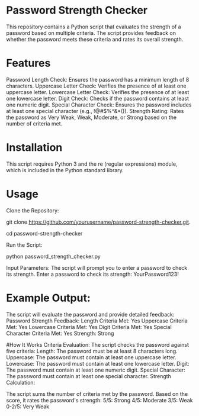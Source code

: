 # Password Strength Checker
This repository contains a Python script that evaluates the strength of a password based on multiple criteria. The script provides feedback on whether the password meets these criteria and rates its overall strength.

# Features
Password Length Check: Ensures the password has a minimum length of 8 characters.
Uppercase Letter Check: Verifies the presence of at least one uppercase letter.
Lowercase Letter Check: Verifies the presence of at least one lowercase letter.
Digit Check: Checks if the password contains at least one numeric digit.
Special Character Check: Ensures the password includes at least one special character (e.g., !@#$%^&*()).
Strength Rating: Rates the password as Very Weak, Weak, Moderate, or Strong based on the number of criteria met.

# Installation
This script requires Python 3 and the re (regular expressions) module, which is included in the Python standard library.

# Usage
Clone the Repository:

git clone https://github.com/yourusername/password-strength-checker.git.

cd password-strength-checker


Run the Script:

python password_strength_checker.py

Input Parameters:
The script will prompt you to enter a password to check its strength.
Enter a password to check its strength: YourPassword123!

# Example Output:

The script will evaluate the password and provide detailed feedback:
Password Strength Feedback:
Length Criteria Met: Yes
Uppercase Criteria Met: Yes
Lowercase Criteria Met: Yes
Digit Criteria Met: Yes
Special Character Criteria Met: Yes
Strength: Strong

#How It Works
Criteria Evaluation:
The script checks the password against five criteria:
Length: The password must be at least 8 characters long.
Uppercase: The password must contain at least one uppercase letter.
Lowercase: The password must contain at least one lowercase letter.
Digit: The password must contain at least one numeric digit.
Special Character: The password must contain at least one special character.
Strength Calculation:

The script sums the number of criteria met by the password.
Based on the score, it rates the password's strength:
5/5: Strong
4/5: Moderate
3/5: Weak
0-2/5: Very Weak
